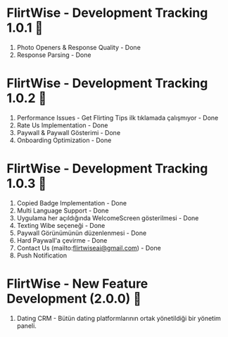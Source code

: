 # FlirtWise - Development Tracking 1.0.1 🎯

1. Photo Openers & Response Quality - Done
2. Response Parsing - Done

# FlirtWise - Development Tracking 1.0.2 🎯

1. Performance Issues - Get Flirting Tips ilk tıklamada çalışmıyor - Done
2. Rate Us Implementation - Done
3. Paywall & Paywall Gösterimi - Done
4. Onboarding Optimization - Done

# FlirtWise - Development Tracking 1.0.3 🎯

1. Copied Badge Implementation - Done
2. Multi Language Support - Done
3. Uygulama her açıldığında WelcomeScreen gösterilmesi - Done
4. Texting Wibe seçeneği - Done
5. Paywall Görünümünün düzenlenmesi - Done
6. Hard Paywall'a çevirme - Done
7. Contact Us (mailto:flirtwiseai@gmail.com) - Done
8. Push Notification

# FlirtWise - New Feature Development (2.0.0) 🎯

1. Dating CRM - Bütün dating platformlarının ortak yönetildiği bir yönetim paneli.
